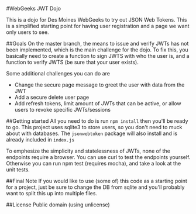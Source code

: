 #WebGeeks JWT Dojo

This is a dojo for Des Moines WebGeeks to try out JSON Web Tokens.
This is a simplified starting point for having user registration and a page we want only users to see.

##Goals
On the master branch, the means to issue and verify JWTs has not been implemented, which is the main challenge for the dojo.
To fix this, you basically need to create a function to sign JWTS with who the user is, and a function to verify JWTS (be sure that your user exists).

Some additional challenges you can do are
- Change the secure page message to greet the user with data from the JWT
- Add a secure delete user page
- Add refresh tokens, limit amount of JWTs that can be active, or allow users to revoke specific JWTs/sessions

##Getting started
All you need to do is run `npm install` then you'll be ready to go.
This project uses sqlite3 to store users, so you don't need to muck about with databases.
The `jsonwebtoken` package will also install and is already included in `index.js`

To emphesize the simplicity and statelessness of JWTs, none of the endpoints require a browser.
You can use curl to test the endpoints yourself.
Otherwise you can run npm test (requires mocha), and take a look at the unit tests.

##Final Note
If you would like to use (some of) this code as a starting point for a project, just be sure to change the DB from sqlite and you'll probably want to split this up into multiple files.

##License
Public domain (using unlicense)
